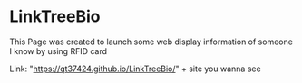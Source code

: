 # LinkTreeBio

This Page was created to launch some web display information of someone I know by using RFID card

Link: "https://qt37424.github.io/LinkTreeBio/" + site you wanna see
